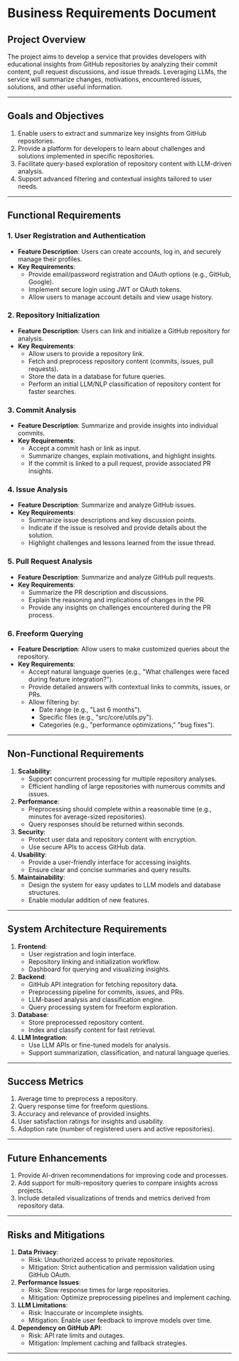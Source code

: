 # Business Requirements Document

## Project Overview
The project aims to develop a service that provides developers with educational insights from GitHub repositories by analyzing their commit content, pull request discussions, and issue threads. Leveraging LLMs, the service will summarize changes, motivations, encountered issues, solutions, and other useful information.

---

## Goals and Objectives
1. Enable users to extract and summarize key insights from GitHub repositories.
2. Provide a platform for developers to learn about challenges and solutions implemented in specific repositories.
3. Facilitate query-based exploration of repository content with LLM-driven analysis.
4. Support advanced filtering and contextual insights tailored to user needs.

---

## Functional Requirements

### 1. User Registration and Authentication
- **Feature Description**: Users can create accounts, log in, and securely manage their profiles.
- **Key Requirements**:
  - Provide email/password registration and OAuth options (e.g., GitHub, Google).
  - Implement secure login using JWT or OAuth tokens.
  - Allow users to manage account details and view usage history.

### 2. Repository Initialization
- **Feature Description**: Users can link and initialize a GitHub repository for analysis.
- **Key Requirements**:
  - Allow users to provide a repository link.
  - Fetch and preprocess repository content (commits, issues, pull requests).
  - Store the data in a database for future queries.
  - Perform an initial LLM/NLP classification of repository content for faster searches.

### 3. Commit Analysis
- **Feature Description**: Summarize and provide insights into individual commits.
- **Key Requirements**:
  - Accept a commit hash or link as input.
  - Summarize changes, explain motivations, and highlight insights.
  - If the commit is linked to a pull request, provide associated PR insights.

### 4. Issue Analysis
- **Feature Description**: Summarize and analyze GitHub issues.
- **Key Requirements**:
  - Summarize issue descriptions and key discussion points.
  - Indicate if the issue is resolved and provide details about the solution.
  - Highlight challenges and lessons learned from the issue thread.

### 5. Pull Request Analysis
- **Feature Description**: Summarize and analyze GitHub pull requests.
- **Key Requirements**:
  - Summarize the PR description and discussions.
  - Explain the reasoning and implications of changes in the PR.
  - Provide any insights on challenges encountered during the PR process.

### 6. Freeform Querying
- **Feature Description**: Allow users to make customized queries about the repository.
- **Key Requirements**:
  - Accept natural language queries (e.g., "What challenges were faced during feature integration?").
  - Provide detailed answers with contextual links to commits, issues, or PRs.
  - Allow filtering by:
    - Date range (e.g., "Last 6 months").
    - Specific files (e.g., "src/core/utils.py").
    - Categories (e.g., "performance optimizations," "bug fixes").

---

## Non-Functional Requirements
1. **Scalability**:
   - Support concurrent processing for multiple repository analyses.
   - Efficient handling of large repositories with numerous commits and issues.
2. **Performance**:
   - Preprocessing should complete within a reasonable time (e.g., minutes for average-sized repositories).
   - Query responses should be returned within seconds.
3. **Security**:
   - Protect user data and repository content with encryption.
   - Use secure APIs to access GitHub data.
4. **Usability**:
   - Provide a user-friendly interface for accessing insights.
   - Ensure clear and concise summaries and query results.
5. **Maintainability**:
   - Design the system for easy updates to LLM models and database structures.
   - Enable modular addition of new features.

---

## System Architecture Requirements
1. **Frontend**:
   - User registration and login interface.
   - Repository linking and initialization workflow.
   - Dashboard for querying and visualizing insights.
2. **Backend**:
   - GitHub API integration for fetching repository data.
   - Preprocessing pipeline for commits, issues, and PRs.
   - LLM-based analysis and classification engine.
   - Query processing system for freeform exploration.
3. **Database**:
   - Store preprocessed repository content.
   - Index and classify content for fast retrieval.
4. **LLM Integration**:
   - Use LLM APIs or fine-tuned models for analysis.
   - Support summarization, classification, and natural language queries.

---

## Success Metrics
1. Average time to preprocess a repository.
2. Query response time for freeform questions.
3. Accuracy and relevance of provided insights.
4. User satisfaction ratings for insights and usability.
5. Adoption rate (number of registered users and active repositories).

---

## Future Enhancements
1. Provide AI-driven recommendations for improving code and processes.
2. Add support for multi-repository queries to compare insights across projects.
3. Include detailed visualizations of trends and metrics derived from repository data.

---

## Risks and Mitigations
1. **Data Privacy**:
   - Risk: Unauthorized access to private repositories.
   - Mitigation: Strict authentication and permission validation using GitHub OAuth.
2. **Performance Issues**:
   - Risk: Slow response times for large repositories.
   - Mitigation: Optimize preprocessing pipelines and implement caching.
3. **LLM Limitations**:
   - Risk: Inaccurate or incomplete insights.
   - Mitigation: Enable user feedback to improve models over time.
4. **Dependency on GitHub API**:
   - Risk: API rate limits and outages.
   - Mitigation: Implement caching and fallback strategies.

---
